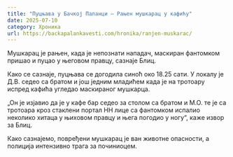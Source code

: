 ```yaml
---
title: "Пуцњава у Бачкој Паланци – Рањен мушкарац у кафићу"
date: 2025-07-10
category: Хроника
url: https://backapalankavesti.com/hronika/ranjen-muskarac/
---
```


Мушкарац је рањен, када је непознати нападач, маскиран фантомком пришао и пуцао у његовом правцу, сазнаје Блиц.

Како се сазнаје, пуцњава се догодила синоћ око 18.25 сати. У локалу је Д.В. седео са братом и још једним младићем када је на тротоару испред кафића угледао маскираног мушкарца.

„Он је изјавио да је у кафе бар седео за столом са братом и М.О. те је са тротоара кроз стаклени портал НН лице са фантомком испалио неколико хитаца у њиховом правцу и њега погодио у ногу“, каже извор за Блиц.

Како сазнајемо, повређени мушкарац је ван животне опасности, а полиција интензивно трага за починиоцем.
